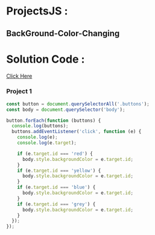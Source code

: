 # ProjectsJS :


## BackGround-Color-Changing

# Solution Code :
[Click Here](https://stackblitz.com/edit/stackblitz-starters-dpvuv4?file=1-ColourChange%2Findex.htm)

### Project 1


``` JavaScript
const button = document.querySelectorAll('.buttons');
const body = document.querySelector('body');

button.forEach(function (buttons) {
  console.log(buttons);
  buttons.addEventListener('click', function (e) {
    console.log(e);
    console.log(e.target);

    if (e.target.id === 'red') {
      body.style.backgroundColor = e.target.id;
    }
    if (e.target.id === 'yellow') {
      body.style.backgroundColor = e.target.id;
    }
    if (e.target.id === 'blue') {
      body.style.backgroundColor = e.target.id;
    }
    if (e.target.id === 'grey') {
      body.style.backgroundColor = e.target.id;
    }
  });
});
```
